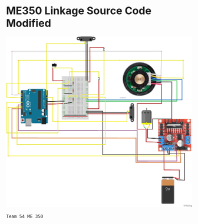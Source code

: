 # ME350 Linkage Source Code Modified

![Wiring Diagram](./images/Lab%209%20Sketch.jpg)

```
Team 54 ME 350
```